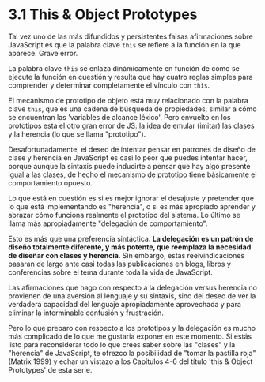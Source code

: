 # 3.1 This & Object Prototypes

Tal vez uno de las más difundidos y persistentes falsas afirmaciones sobre JavaScript es que la palabra clave `this` se refiere a la función en la que aparece. Grave error.

La palabra clave `this` se enlaza dinámicamente en función de cómo se ejecute la función en cuestión y resulta que hay cuatro reglas simples para comprender y determinar completamente el vínculo con `this`.

El mecanismo de prototipo de objeto está muy relacionado con la palabra clave `this`, que es una cadena de búsqueda de propiedades, similar a cómo se encuentran las 'variables de alcance léxico'. Pero envuelto en los prototipos esta el otro gran error de JS: la idea de emular \(imitar\) las clases y la herencia \(lo que se llama "prototipo"\).

Desafortunadamente, el deseo de intentar pensar en patrones de diseño de clase y herencia en JavaScript es casi lo peor que puedes intentar hacer, porque aunque la sintaxis puede inducirte a pensar que hay algo presente igual a las clases, de hecho el mecanismo de prototipo tiene básicamente el comportamiento opuesto.

Lo que está en cuestión es si es mejor ignorar el desajuste y pretender que lo que está implementando es "herencia", o si es más apropiado aprender y abrazar cómo funciona realmente el prototipo del sistema.  Lo último se llama más apropiadamente "delegación de comportamiento".

Esto es más que una preferencia sintáctica. **La delegación es un patrón de diseño totalmente diferente, y más potente, que reemplaza la necesidad de diseñar con clases y herencia**. Sin embargo, estas reeivindicaciones pasaran de largo ante casi todas las publicaciones en blogs, libros y conferencias sobre el tema durante toda la vida de JavaScript.

Las afirmaciones que hago con respecto a la delegación versus herencia no provienen de una aversión al lenguaje y su sintaxis, sino del deseo de ver la verdadera capacidad del lenguaje apropiadamente aprovechada y para eliminar la interminable confusión y frustración.

Pero lo que preparo con respecto a los prototipos y la delegación es mucho más complicado de lo que me gustaria exponer en este momento. Si estás listo para reconsiderar todo lo que crees saber sobre las "clases" y la "herencia" de JavaScript, te ofrezco la posibilidad de "tomar la pastilla roja" (Matrix 1999) y echar un vistazo a los Capítulos 4-6 del título 'this & Object Prototypes' de esta serie.
